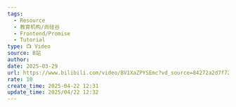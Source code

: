 ```yaml
---
tags:
  - Resource
  - 教育机构/尚硅谷
  - Frontend/Promise
  - Tutorial
type: 📺 Video
source: B站
author: 
date: 2025-03-29
url: https://www.bilibili.com/video/BV1XaZPYSEmc?vd_source=84272a2d7f72158b38778819be5bc6ad
rate: 10
create_time: 2025-04-22 12:31
update_time: 2025/04/22 12:32
---
```

